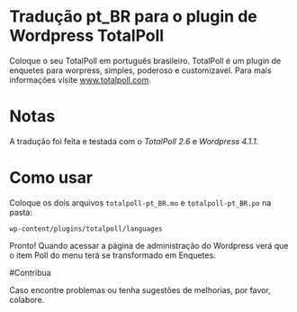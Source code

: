 # Tradução pt_BR para o plugin de Wordpress TotalPoll

Coloque o seu TotalPoll em português brasileiro.
TotalPoll é um plugin de enquetes para worpress, simples, poderoso e customizavel.
Para mais informações visite www.totalpoll.com.


# Notas

A tradução foi feita e testada com o *TotalPoll 2.6* e *Wordpress 4.1.1*.


# Como usar
Coloque os dois arquivos `totalpoll-pt_BR.mo` e `totalpoll-pt_BR.po` na pasta:
```
wp-content/plugins/totalpoll/languages
```

Pronto! Quando acessar a página de administração do Wordpress verá que o item Poll do menu terá se transformado em Enquetes.

#Contribua

Caso encontre problemas ou tenha sugestões de melhorias, por favor, colabore.


